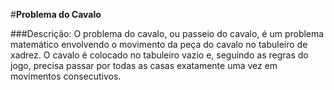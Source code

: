 #**Problema do Cavalo**

###Descrição:
O problema do cavalo, ou passeio do cavalo, é um problema matemático envolvendo o movimento da peça do
cavalo no tabuleiro de xadrez. O cavalo é colocado no tabuleiro vazio e, seguindo as regras do jogo,
precisa passar por todas as casas exatamente uma vez em movimentos consecutivos.